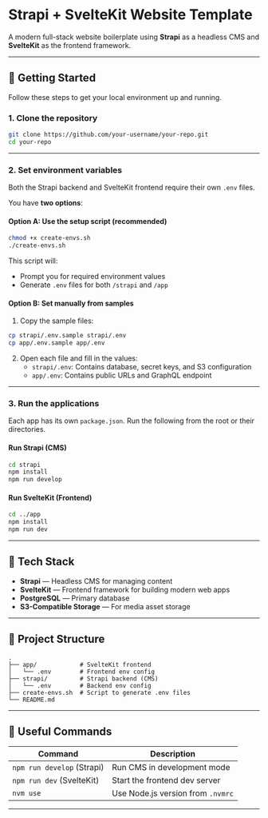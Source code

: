# Strapi + SvelteKit Website Template

A modern full-stack website boilerplate using **Strapi** as a headless CMS and **SvelteKit** as the frontend framework.

---

## 🚀 Getting Started

Follow these steps to get your local environment up and running.

### 1. Clone the repository

```bash
git clone https://github.com/your-username/your-repo.git
cd your-repo
```

---

### 2. Set environment variables

Both the Strapi backend and SvelteKit frontend require their own `.env` files.

You have **two options**:

#### Option A: Use the setup script (recommended)

```bash
chmod +x create-envs.sh
./create-envs.sh
```

This script will:

- Prompt you for required environment values  
- Generate `.env` files for both `/strapi` and `/app`

#### Option B: Set manually from samples

1. Copy the sample files:

```bash
cp strapi/.env.sample strapi/.env
cp app/.env.sample app/.env
```

2. Open each file and fill in the values:
   - `strapi/.env`: Contains database, secret keys, and S3 configuration
   - `app/.env`: Contains public URLs and GraphQL endpoint

---

### 3. Run the applications

Each app has its own `package.json`. Run the following from the root or their directories.

#### Run Strapi (CMS)

```bash
cd strapi
npm install
npm run develop
```

#### Run SvelteKit (Frontend)

```bash
cd ../app
npm install
npm run dev
```

---

## 🧰 Tech Stack

- **Strapi** — Headless CMS for managing content
- **SvelteKit** — Frontend framework for building modern web apps
- **PostgreSQL** — Primary database
- **S3-Compatible Storage** — For media asset storage

---

## 📁 Project Structure

```
.
├── app/            # SvelteKit frontend
│   └── .env        # Frontend env config
├── strapi/         # Strapi backend (CMS)
│   └── .env        # Backend env config
├── create-envs.sh  # Script to generate .env files
└── README.md
```

---

## 🧪 Useful Commands

| Command                        | Description                           |
|-------------------------------|---------------------------------------|
| `npm run develop` (Strapi)    | Run CMS in development mode           |
| `npm run dev` (SvelteKit)     | Start the frontend dev server         |
| `nvm use`                     | Use Node.js version from `.nvmrc`     |

---